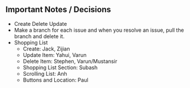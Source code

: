 ## Important Notes / Decisions
- Create Delete Update 
- Make a branch for each issue and when you resolve an issue, pull the branch and delete it.
- Shopping List
  - Create: Jack, Zijian
  - Update Item: Yahui, Varun
  - Delete Item: Stephen, Varun/Mustansir
  - Shopping List Section: Subash
  - Scrolling List: Anh
  - Buttons and Location: Paul